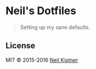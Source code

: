 # Neil's Dotfiles

> Setting up my sane defaults.

## License

MIT © 2015-2016 [Neil Kistner](//github.com/wyze)
